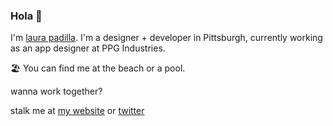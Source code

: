 ### Hola 👋

I'm [laura padilla](https://lauvpadilla.com). I'm a designer + developer in Pittsburgh, currently working as an app designer at PPG Industries. 

🏖 You can find me at the beach or a pool.  

wanna work together?

stalk me at [my website](https://lauvpadilla.com) or [twitter](https://twitter.com/lauvpadilla)

